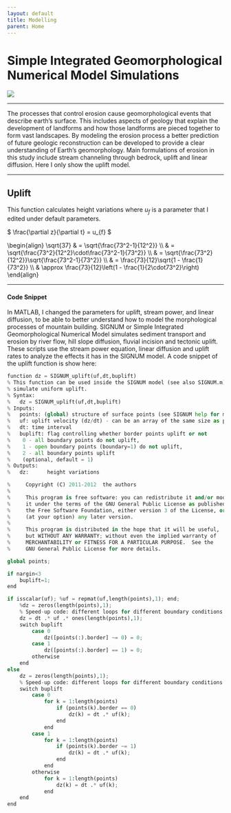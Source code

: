 ```yaml
---
layout: default
title: Modelling
parent: Home
---
```


# Simple Integrated Geomorphological Numerical Model Simulations

<!-- <video width="640" height="380" controls>
  <source type="video/mp4" src="{{site.baseurl}}/img/video/SIGNUM.mp4"></source>
</video> -->
<img src="{{site.baseurl}}/img/gif/SIGNUM.gif"/>

---
The processes that control erosion cause geomorphological events that describe earth’s surface. This includes aspects of geology that explain the development of landforms and how those landforms are pieced together to form vast landscapes. By modeling the erosion process a better prediction of future geologic reconstruction can be developed to provide a clear understanding of Earth’s geomorphology. Main formulations of erosion in this study include stream channeling through bedrock, uplift and linear diffusion. Here I only show the uplift model.

---
## Uplift
This function calculates height variations where $`u_{f}`$ is a parameter that I edited under default parameters.

$
\frac{\partial z}{\partial t} = u_{f}
$

<div class="math">
\begin{align}
\sqrt{37} & = \sqrt{\frac{73^2-1}{12^2}} \\
 & = \sqrt{\frac{73^2}{12^2}\cdot\frac{73^2-1}{73^2}} \\
 & = \sqrt{\frac{73^2}{12^2}}\sqrt{\frac{73^2-1}{73^2}} \\
 & = \frac{73}{12}\sqrt{1 - \frac{1}{73^2}} \\
 & \approx \frac{73}{12}\left(1 - \frac{1}{2\cdot73^2}\right)
\end{align}
</div>

---
#### Code Snippet

In MATLAB, I changed the parameters for uplift, stream power, and linear diffusion, to be able to better understand how to model the morphological processes of mountain building. SIGNUM or Simple Integrated Geomorphological Numerical Model simulates sediment transport and erosion by river flow, hill slope diffusion, fluvial incision and tectonic uplift. These scripts use the stream power equation, linear diffusion and uplift rates to analyze the effects it has in the SIGNUM model. A code snippet of the uplift function is show here:


```py
function dz = SIGNUM_uplift(uf,dt,buplift)
% This function can be used inside the SIGNUM model (see also SIGNUM.m) to
% simulate uniform uplift.
% Syntax:
%   dz = SIGNUM_uplift(uf,dt,buplift)
% Inputs:
%   points: (global) structure of surface points (see SIGNUM help for more info)
%   uf: uplift velocity (dz/dt) - can be an array of the same size as points
%   dt: time interval
%   buplift: flag controlling whether border points uplift or not
%    0 - all boundary points do not uplift,
%    1 - open boundary points (boundary=1) do not uplift,
%    2 - all boundary points uplift
%    (optional, default = 1)
% Outputs:
%   dz:      height variations

%     Copyright (C) 2011-2012  the authors
%
%     This program is free software: you can redistribute it and/or modify
%     it under the terms of the GNU General Public License as published by
%     the Free Software Foundation, either version 3 of the License, or
%     (at your option) any later version.
%
%     This program is distributed in the hope that it will be useful,
%     but WITHOUT ANY WARRANTY; without even the implied warranty of
%     MERCHANTABILITY or FITNESS FOR A PARTICULAR PURPOSE.  See the
%     GNU General Public License for more details.

global points;

if nargin<3
    buplift=1;
end

if isscalar(uf); %uf = repmat(uf,length(points),1); end;
    %dz = zeros(length(points),1);
    % Speed-up code: different loops for different boundary conditions
    dz = dt .* uf .* ones(length(points),1);
    switch buplift
        case 0
            dz([points(:).border] ~= 0) = 0;
        case 1
            dz([points(:).border] == 1) = 0;
        otherwise
    end
else
    dz = zeros(length(points),1);
    % Speed-up code: different loops for different boundary conditions
    switch buplift
        case 0
            for k = 1:length(points)
                if (points(k).border == 0)
                    dz(k) = dt .* uf(k);
                end
            end
        case 1
            for k = 1:length(points)
                if (points(k).border ~= 1)
                    dz(k) = dt .* uf(k);
                end
            end
        otherwise
            for k = 1:length(points)
                dz(k) = dt .* uf(k);
            end
    end
end
```
